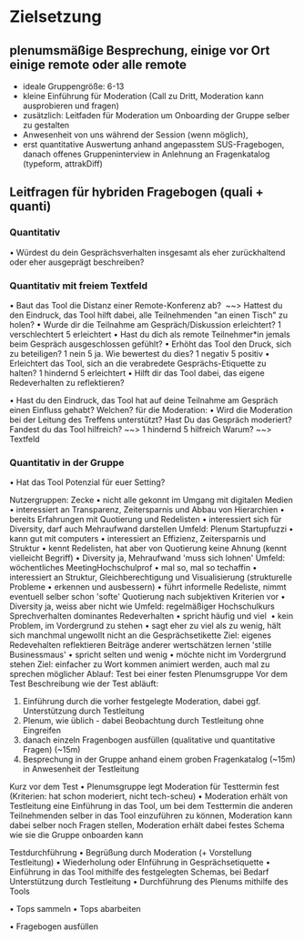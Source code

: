 # Zielsetzung
## plenumsmäßige Besprechung, einige vor Ort einige remote oder alle remote
* ideale Gruppengröße: 6-13
* kleine Einführung für Moderation (Call zu Dritt, Moderation kann ausprobieren und fragen)
* zusätzlich: Leitfaden für Moderation um Onboarding der Gruppe selber zu gestalten
* Anwesenheit von uns während der Session (wenn möglich), 
* erst quantitative Auswertung anhand angepasstem SUS-Fragebogen, danach offenes Gruppeninterview in Anlehnung an Fragenkatalog (typeform, attrakDiff)

## Leitfragen für hybriden Fragebogen (quali + quanti)
### Quantitativ  
• Würdest du dein Gesprächsverhalten insgesamt als eher zurückhaltend oder eher ausgeprägt beschreiben? 

### Quantitativ mit freiem Textfeld
• Baut das Tool die Distanz einer Remote-Konferenz ab? 
~~> Hattest du den Eindruck, das Tool hilft dabei, alle Teilnehmenden "an einen Tisch" zu holen?
• Wurde dir die Teilnahme am Gespräch/Diskussion erleichtert? 1 verschlechtert 5 erleichtert
• Hast du dich als remote Teilnehmer*in jemals beim Gespräch ausgeschlossen gefühlt?
• Erhöht das Tool den Druck, sich zu beteiligen? 1 nein 5 ja. Wie bewertest du dies? 1 negativ 5 positiv
• Erleichtert das Tool, sich an die verabredete Gesprächs-Etiquette zu halten? 1 hindernd 5 erleichtert
• Hilft dir das Tool dabei, das eigene Redeverhalten zu reflektieren?

• Hast du den Eindruck, das Tool hat auf deine Teilnahme am Gespräch einen Einfluss gehabt? Welchen?
für die Moderation:
• Wird die Moderation bei der Leitung des Treffens unterstützt?
Hast Du das Gespräch moderiert? Fandest du das Tool hilfreich? ~~> 1 hindernd 5 hilfreich
Warum? ~~> Textfeld

### Quantitativ in der Gruppe
• Hat das Tool Potenzial für euer Setting?





Nutzergruppen:
Zecke
• nicht alle gekonnt im Umgang mit digitalen Medien
• interessiert an Transparenz, Zeitersparnis und Abbau von Hierarchien
• bereits Erfahrungen mit Quotierung und Redelisten
• interessiert sich für Diversity, darf auch Mehraufwand darstellen
Umfeld: Plenum
Startupfuzzi
• kann gut mit computers
• interessiert an Effizienz, Zeitersparnis und Struktur
• kennt Redelisten, hat aber von Quotierung keine Ahnung (kennt vielleicht Begriff)
• ​​​​​​​Diversity ja, Mehraufwand 'muss sich lohnen'
Umfeld: wöchentliches Meeting
​​​​​​Hochschulprof
• mal so, mal so techaffin
• interessiert an Struktur, Gleichberechtigung und Visualisierung (strukturelle Probleme • erkennen und ausbessern)
• führt informelle Redeliste, nimmt eventuell selber schon 'softe' Quotierung nach subjektiven Kriterien vor
• Diversity ja, weiss aber nicht wie
Umfeld: regelmäßiger Hochschulkurs
Sprechverhalten
dominantes Redeverhalten
• spricht häufig und viel 
• kein Problem, im Vordergrund zu stehen
• sagt eher zu viel als zu wenig, hält sich manchmal ungewollt nicht an die Gesprächsetikette
Ziel:
eigenes Redevehalten reflektieren
Beiträge anderer wertschätzen lernen
'stille Businessmaus'
• spricht selten und wenig
• möchte nicht im Vordergrund stehen
Ziel:
einfacher zu Wort kommen
animiert werden, auch mal zu sprechen
möglicher Ablauf: Test bei einer festen Plenumsgruppe
Vor dem Test
Beschreibung wie der Test abläuft:

1. Einführung durch die vorher festgelegte Moderation, dabei ggf. Unterstützung durch Testleitung
2. Plenum, wie üblich - dabei Beobachtung durch Testleitung ohne Eingreifen
3. danach einzeln Fragenbogen ausfüllen (qualitative und quantitative Fragen) (~15m)
4. Besprechung in der Gruppe anhand einem groben Fragenkatalog (~15m) in Anwesenheit der Testleitung

Kurz vor dem Test
• Plenumsgruppe legt Moderation für Testtermin fest (Kriterien: hat schon moderiert, nicht tech-scheu)
• Moderation erhält von Testleitung eine Einführung in das Tool, um bei dem Testtermin die anderen Teilnehmenden selber in das Tool einzuführen zu können, Moderation kann dabei selber noch Fragen stellen, Moderation erhält dabei festes Schema wie sie die Gruppe onboarden kann

Testdurchführung
• Begrüßung durch Moderation (+ Vorstellung Testleitung)
• Wiederholung oder EInführung in Gesprächsetiquette
• Einführung in das Tool mithilfe des festgelegten Schemas, bei Bedarf Unterstützung durch Testleitung
• Durchführung des Plenums mithilfe des Tools

• Tops sammeln
• Tops abarbeiten

• Fragebogen ausfüllen







